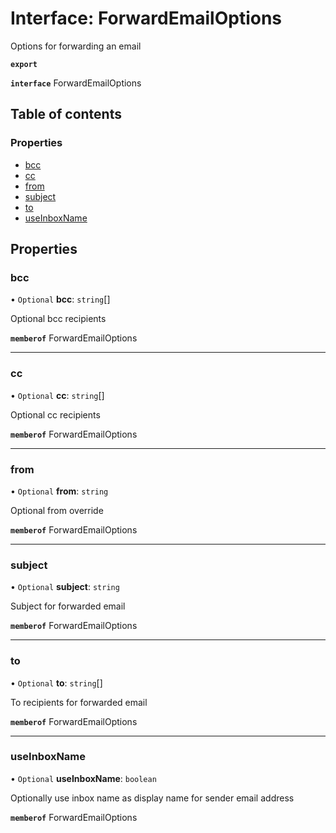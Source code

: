# Interface: ForwardEmailOptions

Options for forwarding an email

**`export`**

**`interface`** ForwardEmailOptions

## Table of contents

### Properties

- [bcc](ForwardEmailOptions.md#bcc)
- [cc](ForwardEmailOptions.md#cc)
- [from](ForwardEmailOptions.md#from)
- [subject](ForwardEmailOptions.md#subject)
- [to](ForwardEmailOptions.md#to)
- [useInboxName](ForwardEmailOptions.md#useinboxname)

## Properties

### bcc

• `Optional` **bcc**: `string`[]

Optional bcc recipients

**`memberof`** ForwardEmailOptions

___

### cc

• `Optional` **cc**: `string`[]

Optional cc recipients

**`memberof`** ForwardEmailOptions

___

### from

• `Optional` **from**: `string`

Optional from override

**`memberof`** ForwardEmailOptions

___

### subject

• `Optional` **subject**: `string`

Subject for forwarded email

**`memberof`** ForwardEmailOptions

___

### to

• `Optional` **to**: `string`[]

To recipients for forwarded email

**`memberof`** ForwardEmailOptions

___

### useInboxName

• `Optional` **useInboxName**: `boolean`

Optionally use inbox name as display name for sender email address

**`memberof`** ForwardEmailOptions
